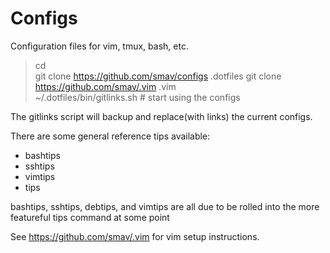 Configs
=======

Configuration files for vim, tmux, bash, etc.

> cd  
> git clone https://github.com/smav/configs .dotfiles
> git clone https://github.com/smav/.vim .vim  
> ~/.dotfiles/bin/gitlinks.sh                  # start using the configs  

The gitlinks script will backup and replace(with links) the current configs.  

There are some general reference tips available:  
* bashtips
* sshtips
* vimtips
* tips

bashtips, sshtips, debtips, and vimtips are all due to be rolled into the more 
featureful tips command at some point

See https://github.com/smav/.vim for vim setup instructions.
